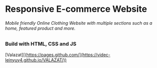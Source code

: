# Responsive E-commerce Website 

###### Mobile friendly Online Clothing Website with multiple sections such as a home, featured product and more.
### Build with HTML, CSS and JS

[Valazat][(https://pages.github.com/](https://videc-leinyuy4.github.io/VALAZAT/))


